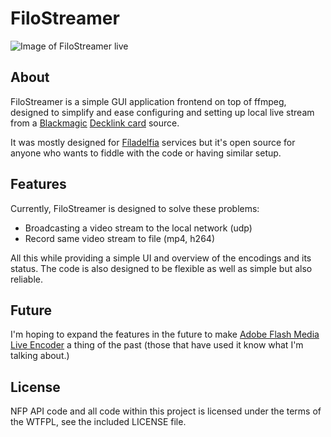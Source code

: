 # FiloStreamer

![Image of FiloStreamer live](http://i.imgur.com/v0q7ieT.png)

## About

FiloStreamer is a simple GUI application frontend on top of ffmpeg, designed to simplify and ease configuring and setting up local live stream from a [Blackmagic](http://blackmagicdesign.com/) [Decklink card](https://www.blackmagicdesign.com/products/decklink) source.

It was mostly designed for [Fíladelfia](http://filadelfia.is/is/) services but it's open source for anyone who wants to fiddle with the code or having similar setup.

## Features

Currently, FiloStreamer is designed to solve these problems:

* Broadcasting a video stream to the local network (udp)
* Record same video stream to file (mp4, h264)

All this while providing a simple UI and overview of the encodings and its status. The code is also designed to be flexible as well as simple but also reliable.

## Future

I'm hoping to expand the features in the future to make [Adobe Flash Media Live Encoder](http://www.adobe.com/products/flash-media-encoder.html) a thing of the past (those that have used it know what I'm talking about.)

## License

NFP API code and all code within this project is licensed under the terms of the WTFPL, see the included LICENSE file.
